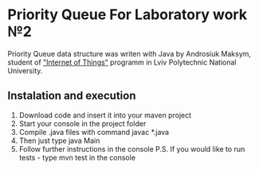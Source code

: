 # Priority Queue For Laboratory work №2
Priority Queue data structure was writen with Java by Androsiuk Maksym, student of ["Internet of Things"](http://iot.lviv.ua) programm in Lviv Polytechnic National University.

## Instalation and execution
1. Download code and insert it into your maven project
2. Start your console in the project folder
3. Compile .java files with command javac *.java
4. Then just type java Main 
5. Follow further instructions in the console 
P.S. If you would like to run tests - type mvn test in the console
